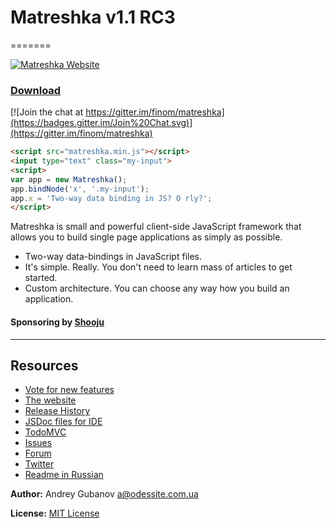 # Matreshka v1.1 RC3
=======

[![Matreshka Website](http://matreshka.io/img/mk5-logo_full-vert.svg)](http://matreshka.io)

### [Download](https://github.com/finom/matreshka/releases)

[![Join the chat at https://gitter.im/finom/matreshka](https://badges.gitter.im/Join%20Chat.svg)](https://gitter.im/finom/matreshka)

```html
<script src="matreshka.min.js"></script>
<input type="text" class="my-input">
<script>
var app = new Matreshka();
app.bindNode('x', '.my-input');
app.x = 'Two-way data binding in JS? O rly?';
</script>
```

Matreshka is small and powerful client-side JavaScript framework that allows you to build single page applications as simply as possible.

* Two-way data-bindings in JavaScript files.
* It's simple. Really. You don't need to learn mass of articles to get started.
* Custom architecture. You can choose any way how you build an application.

#### Sponsoring by [Shooju](http://shooju.com)

-----------------------------------

## Resources
- [Vote for new features](https://trello.com/b/E5KcQESk/matreshka-js-features)
- [The website](http://matreshka.io)
- [Release History](https://github.com/finom/matreshka/releases)
- [JSDoc files for IDE](https://github.com/finom/matreshka_docs)
- [TodoMVC](https://github.com/finom/matreshka_todomvc)
- [Issues](https://github.com/finom/matreshka/issues)
- [Forum](http://matreshka.io/forum)
- [Twitter](https://twitter.com/matreshkajs)
- [Readme in Russian](https://github.com/finom/matreshka/blob/master/README-ru.md)

**Author:** Andrey Gubanov <a@odessite.com.ua>

**License:** [MIT License](https://raw.github.com/finom/matreshka/master/LICENSE)
